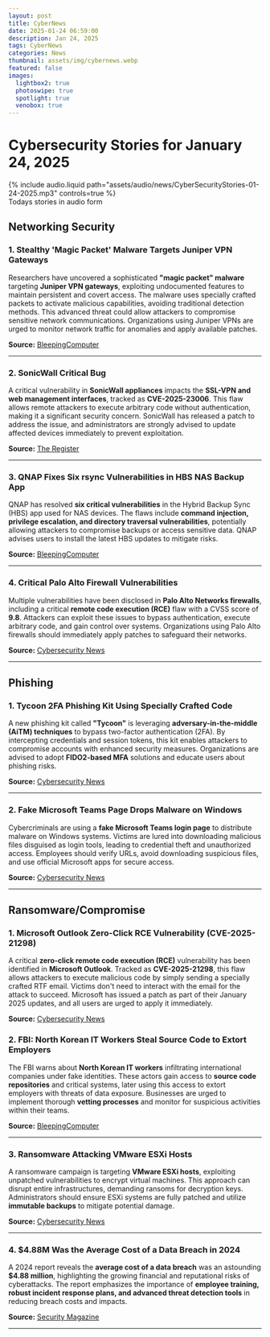 ```yaml
---
layout: post
title: CyberNews
date: 2025-01-24 06:59:00
description: Jan 24, 2025
tags: CyberNews
categories: News
thumbnail: assets/img/cybernews.webp
featured: false
images:
  lightbox2: true
  photoswipe: true
  spotlight: true
  venobox: true
---
```


# Cybersecurity Stories for January 24, 2025

<div class="row mt-3">
    <div class="col-sm mt-3 mt-md-0">
        {% include audio.liquid path="assets/audio/news/CyberSecurityStories-01-24-2025.mp3" controls=true %}
    </div>
</div>
<div class="caption">
  Todays stories in audio form
</div>

## Networking Security

### 1. Stealthy 'Magic Packet' Malware Targets Juniper VPN Gateways
Researchers have uncovered a sophisticated **"magic packet" malware** targeting **Juniper VPN gateways**, exploiting undocumented features to maintain persistent and covert access. The malware uses specially crafted packets to activate malicious capabilities, avoiding traditional detection methods. This advanced threat could allow attackers to compromise sensitive network communications. Organizations using Juniper VPNs are urged to monitor network traffic for anomalies and apply available patches.

**Source:** [BleepingComputer](https://www.bleepingcomputer.com/news/security/stealthy-magic-packet-malware-targets-juniper-vpn-gateways/)

---

### 2. SonicWall Critical Bug
A critical vulnerability in **SonicWall appliances** impacts the **SSL-VPN and web management interfaces**, tracked as **CVE-2025-23006**. This flaw allows remote attackers to execute arbitrary code without authentication, making it a significant security concern. SonicWall has released a patch to address the issue, and administrators are strongly advised to update affected devices immediately to prevent exploitation.

**Source:** [The Register](https://www.theregister.com/2025/01/23/sonicwall_critical_bug/)

---

### 3. QNAP Fixes Six rsync Vulnerabilities in HBS NAS Backup App
QNAP has resolved **six critical vulnerabilities** in the Hybrid Backup Sync (HBS) app used for NAS devices. The flaws include **command injection, privilege escalation, and directory traversal vulnerabilities**, potentially allowing attackers to compromise backups or access sensitive data. QNAP advises users to install the latest HBS updates to mitigate risks.

**Source:** [BleepingComputer](https://www.bleepingcomputer.com/news/security/qnap-fixes-six-rsync-vulnerabilities-in-hbs-nas-backup-recovery-app/)

---

### 4. Critical Palo Alto Firewall Vulnerabilities
Multiple vulnerabilities have been disclosed in **Palo Alto Networks firewalls**, including a critical **remote code execution (RCE)** flaw with a CVSS score of **9.8**. Attackers can exploit these issues to bypass authentication, execute arbitrary code, and gain control over systems. Organizations using Palo Alto firewalls should immediately apply patches to safeguard their networks.

**Source:** [Cybersecurity News](https://cybersecuritynews.com/critical-palo-alto-firewall-vulnerabilities/)

---

## Phishing

### 1. Tycoon 2FA Phishing Kit Using Specially Crafted Code
A new phishing kit called **"Tycoon"** is leveraging **adversary-in-the-middle (AiTM) techniques** to bypass two-factor authentication (2FA). By intercepting credentials and session tokens, this kit enables attackers to compromise accounts with enhanced security measures. Organizations are advised to adopt **FIDO2-based MFA** solutions and educate users about phishing risks.

**Source:** [Cybersecurity News](https://cybersecuritynews.com/tycoon-2fa-phishing-kit-using-specially-crafted-code/)

---

### 2. Fake Microsoft Teams Page Drops Malware on Windows
Cybercriminals are using a **fake Microsoft Teams login page** to distribute malware on Windows systems. Victims are lured into downloading malicious files disguised as login tools, leading to credential theft and unauthorized access. Employees should verify URLs, avoid downloading suspicious files, and use official Microsoft apps for secure access.

**Source:** [Cybersecurity News](https://cybersecuritynews.com/fake-microsoft-teams-page-drops-malware-on-windows/)

---

## Ransomware/Compromise

### 1. Microsoft Outlook Zero-Click RCE Vulnerability (CVE-2025-21298)
A critical **zero-click remote code execution (RCE)** vulnerability has been identified in **Microsoft Outlook**. Tracked as **CVE-2025-21298**, this flaw allows attackers to execute malicious code by simply sending a specially crafted RTF email. Victims don't need to interact with the email for the attack to succeed. Microsoft has issued a patch as part of their January 2025 updates, and all users are urged to apply it immediately.

**Source:** [Cybersecurity News](https://cybersecuritynews.com/outlook-zero-click-rce-vulnerability-cve-2025-21298/)

### 2. FBI: North Korean IT Workers Steal Source Code to Extort Employers
The FBI warns about **North Korean IT workers** infiltrating international companies under fake identities. These actors gain access to **source code repositories** and critical systems, later using this access to extort employers with threats of data exposure. Businesses are urged to implement thorough **vetting processes** and monitor for suspicious activities within their teams.

**Source:** [BleepingComputer](https://www.bleepingcomputer.com/news/security/fbi-north-korean-it-workers-steal-source-code-to-extort-employers/)

---

### 3. Ransomware Attacking VMware ESXi Hosts
A ransomware campaign is targeting **VMware ESXi hosts**, exploiting unpatched vulnerabilities to encrypt virtual machines. This approach can disrupt entire infrastructures, demanding ransoms for decryption keys. Administrators should ensure ESXi systems are fully patched and utilize **immutable backups** to mitigate potential damage.

**Source:** [Cybersecurity News](https://cybersecuritynews.com/ransomware-attacking-vmware-esxi-hosts/)

---

### 4. $4.88M Was the Average Cost of a Data Breach in 2024
A 2024 report reveals the **average cost of a data breach** was an astounding **$4.88 million**, highlighting the growing financial and reputational risks of cyberattacks. The report emphasizes the importance of **employee training, robust incident response plans, and advanced threat detection tools** in reducing breach costs and impacts.

**Source:** [Security Magazine](https://www.securitymagazine.com/articles/101321-488m-was-the-average-cost-of-a-data-breach-in-2024)

---

